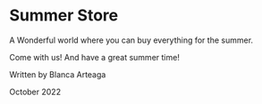 # Summer Store

A Wonderful world where you can buy everything for the summer.

Come with us! And have a great summer time!

Written by Blanca Arteaga

October 2022
